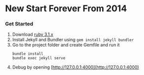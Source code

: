 New Start Forever From 2014 
=====

### Get Started
1. Download [ruby 3.1.x](https://jekyllrb.com/docs/installation/windows/)
2. Install Jekyll and Bundler using 
    ```gem install jekyll bundler```
3. Go to the project folder and create Gemfile and run it 
    ```
    bundle install
    bundle exec jekyll serve
    ```
4. Debug by opening [http://127.0.0.1:4000](http://127.0.0.1:4000)
